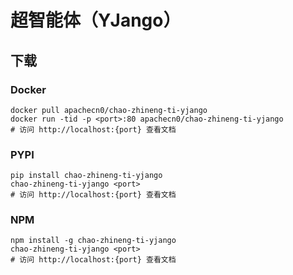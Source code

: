 # 超智能体（YJango）

## 下载

### Docker

```
docker pull apachecn0/chao-zhineng-ti-yjango
docker run -tid -p <port>:80 apachecn0/chao-zhineng-ti-yjango
# 访问 http://localhost:{port} 查看文档
```

### PYPI

```
pip install chao-zhineng-ti-yjango
chao-zhineng-ti-yjango <port>
# 访问 http://localhost:{port} 查看文档
```

### NPM

```
npm install -g chao-zhineng-ti-yjango
chao-zhineng-ti-yjango <port>
# 访问 http://localhost:{port} 查看文档
```